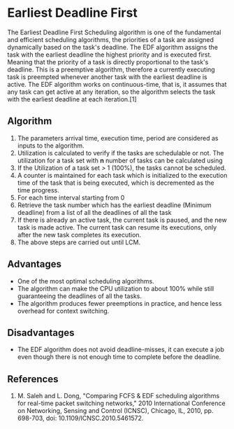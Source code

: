 # Earliest Deadline First

The Earliest Deadline First Scheduling algorithm is one of the fundamental and efficient scheduling algorithms, the priorities of a task are assigned dynamically based on the task's deadline. The EDF algorithm assigns the task with the earliest deadline the highest priority and is executed first. Meaning that the priority of a task is directly proportional to the task's deadline. This is a preemptive algorithm, therefore a currently executing task is preempted whenever another task with the earliest deadline is active. The EDF algorithm works on continuous-time, that is, it assumes that any task can get active at any iteration, so the algorithm selects the task with the earliest deadline at each iteration.[1]

## Algorithm
1. The parameters arrival time, execution time, period are considered as inputs to the algorithm.
2. Utilization is calculated to verify if the tasks are schedulable or not. The utilization for a task set with **n** number of tasks can be calculated using
3. If the Utilization of a task set *>* 1 (100%), the tasks cannot be scheduled. 
4. A  counter is maintained for each task which is initialized to the execution time of the task that is being executed, which is decremented as the time progress.
5. For each time interval starting from 0
6. Retrieve the task number which has the earliest deadline (Minimum deadline) from a list of all the deadlines of all the task
7. If there is already an active task, the current task is paused, and the new task is made active. The current task can resume its executions, only after the new task completes its execution.
8. The above steps are carried out until LCM.

## Advantages
- One of the most optimal scheduling algorithms.
- The algorithm can make the CPU utilization to about 100\% while still guaranteeing the deadlines of all the tasks.
- The algorithm produces fewer preemptions in practice, and hence less overhead for context switching.

## Disadvantages
- The EDF algorithm does not avoid deadline-misses, it can execute a job even though there is not enough time to complete before the deadline.

## References
1. M. Saleh and L. Dong, "Comparing FCFS \& EDF scheduling algorithms for real-time packet switching networks," 2010 International Conference on Networking, Sensing and Control (ICNSC), Chicago, IL, 2010, pp. 698-703, doi: 10.1109/ICNSC.2010.5461572.